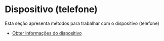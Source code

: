 # Dispositivo (telefone)

Esta seção apresenta métodos para trabalhar com o dispositivo (telefone)

- [Obter informações do dispositivo](GetDeviceInfo.md)
